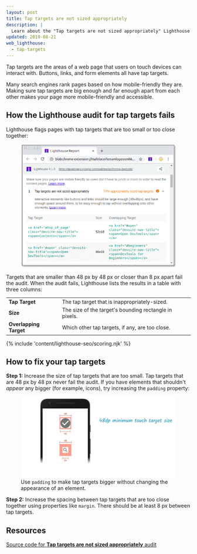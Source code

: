 ```yaml
---
layout: post
title: Tap targets are not sized appropriately
description: |
  Learn about the "Tap targets are not sized appropriately" Lighthouse audit.
updated: 2019-08-21
web_lighthouse:
  - tap-targets
---
```


Tap targets are the areas of a web page that users on touch devices can
interact with. Buttons, links, and form elements all have tap targets.

Many search engines rank pages based on how mobile-friendly they are. Making
sure tap targets are big enough and far enough apart from each other makes
your page more mobile-friendly and accessible.

## How the Lighthouse audit for tap targets fails

Lighthouse flags pages with tap targets that are too small or too close together:

<figure class="w-figure">
  <img class="w-screenshot w-screenshot--filled" src="tap-targets.png" alt="Lighthouse audit showing inappropriately sized tap targets">
</figure>

Targets that are smaller than 48&nbsp;px by 48&nbsp;px or closer than 8&nbsp;px
apart fail the audit. When the audit fails, Lighthouse lists the results in a
table with three columns:

<div class="w-table-wrapper">
  <table>
    <tbody>
      <tr>
        <td><strong>Tap Target</strong></td>
        <td>The tap target that is inappropriately-sized.</td>
      </tr>
      <tr>
        <td><strong>Size</strong></td>
        <td>The size of the target's bounding rectangle in pixels.</td>
      </tr>
      <tr>
        <td><strong>Overlapping Target</strong></td>
        <td>Which other tap targets, if any, are too close.</td>
      </tr>
    </tbody>
  </table>
</div>

{% include 'content/lighthouse-seo/scoring.njk' %}

## How to fix your tap targets

**Step 1:** Increase the size of tap targets that are too small.
Tap targets that are 48&nbsp;px by 48&nbsp;px never fail the audit. If you have
elements that shouldn't _appear_ any bigger (for example, icons), try increasing
the `padding` property:

<figure class="w-figure">
  <img class="w-screenshot w-screenshot--filled" src="touch-target.jpg" alt="Appropriately-sized tap targets">
  <figcaption class="w-figcaption">
    Use <code>padding</code> to make tap targets bigger without changing the appearance of an element.
  </figcaption>
</figure>

**Step 2:** Increase the spacing between tap targets that are too close together
using properties like `margin`. There should be at least 8&nbsp;px between
tap targets.

## Resources

[Source code for **Tap targets are not sized appropriately** audit](https://github.com/GoogleChrome/lighthouse/blob/master/lighthouse-core/audits/seo/tap-targets.js)

